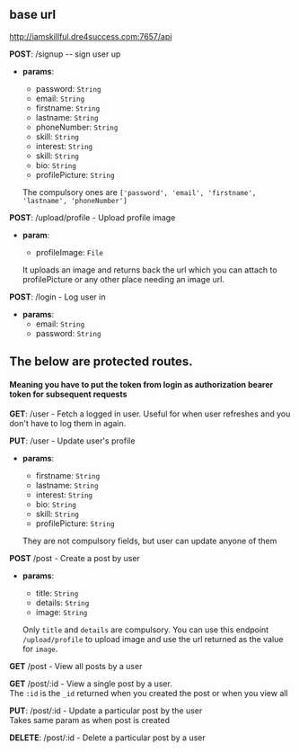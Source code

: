 ## base url
http://iamskillful.dre4success.com:7657/api

**POST**: /signup -- sign user up

  - **params**:
    - password: `String`
    - email: `String`
    - firstname: `String`
    - lastname: `String`
    - phoneNumber: `String`
    - skill: `String`
    - interest: `String`
    - skill: `String`
    - bio: `String`
    - profilePicture: `String`

    The compulsory ones are `['password', 'email', 'firstname', 'lastname', 'phoneNumber']`

**POST**: /upload/profile - Upload profile image 
 - **param**:
    - profileImage: `File`
    
    It uploads an image and returns back the url which you can attach to profilePicture or any other place needing an image url.

**POST**: /login - Log user in
- **params**:
    - email: `String`
    - password: `String`

## The below are protected routes.
#### Meaning you have to put the token from login as authorization bearer token for subsequent requests 

**GET**: /user - Fetch a logged in user. Useful for when user refreshes and you don't have to log them in again.

**PUT**: /user - Update user's profile
  - **params**:
    - firstname: `String`
    - lastname: `String`
    - interest: `String`
    - bio: `String`
    - skill: `String`
    - profilePicture: `String`

    They are not compulsory fields, but user can update anyone of them
    
**POST** /post - Create a post by user
  - **params**:
    - title: `String`
    - details: `String`
    - image: `String`

    Only `title` and `details` are compulsory. You can use this endpoint `/upload/profile` to upload image and use the url returned as the value for `image`.

**GET** /post - View all posts by a user

**GET** /post/:id - View a single post by a user.  
    The `:id` is the `_id` returned when you created the post or when you view all

**PUT**: /post/:id - Update a particular post by the user  
    Takes same param as when post is created

**DELETE**: /post/:id - Delete a particular post by a user